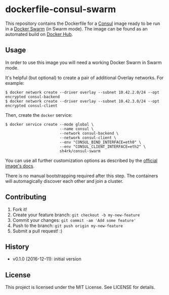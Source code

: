 # dockerfile-consul-swarm

This repository contains the Dockerfile for a [Consul](https://consul.io) image ready to be run in a [Docker Swarm](https://docs.docker.com/engine/swarm/) (in Swarm mode). The image can be found as an automated build on [Docker Hub](https://hub.docker.com/r/sh4rk/consul-swarm/).

## Usage

In order to use this image you will need a working Docker Swarm in Swarm mode.

It's helpful (but optional) to create a pair of additional Overlay networks. For example:
```
$ docker network create --driver overlay --subnet 10.42.2.0/24 --opt encrypted consul-backend
$ docker network create --driver overlay --subnet 10.42.3.0/24 --opt encrypted consul-client
```

Then, create the `docker` service:

```
$ docker service create --mode global \
                        --name consul \
                        --network consul-backend \
                        --network consul-client \
                        --env "CONSUL_BIND_INTERFACE=eth0" \
                        --env "CONSUL_CLIENT_INTERFACE=eth2" \
                        sh4rk/consul-swarm
```

You can use all further customization options as described by the [official image's docs](https://hub.docker.com/r/_/consul/).

There is no manual bootstrapping required after this step. The containers will automagically discover each other and join a cluster.

## Contributing
1. Fork it!
2. Create your feature branch: `git checkout -b my-new-feature`
3. Commit your changes: `git commit -am 'Add some feature'`
4. Push to the branch: `git push origin my-new-feature`
5. Submit a pull request! :)

## History

- v0.1.0 (2016-12-11): initial version

## License

This project is licensed under the MIT License. See LICENSE for details.
